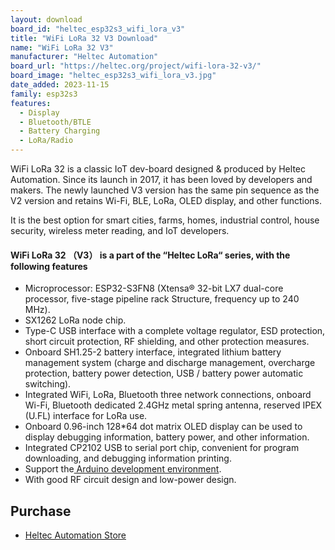 ```yaml
---
layout: download
board_id: "heltec_esp32s3_wifi_lora_v3"
title: "WiFi LoRa 32 V3 Download"
name: "WiFi LoRa 32 V3"
manufacturer: "Heltec Automation"
board_url: "https://heltec.org/project/wifi-lora-32-v3/"
board_image: "heltec_esp32s3_wifi_lora_v3.jpg"
date_added: 2023-11-15
family: esp32s3
features:
  - Display
  - Bluetooth/BTLE
  - Battery Charging
  - LoRa/Radio
---
```


WiFi LoRa 32 is a classic IoT dev-board designed & produced by Heltec Automation. Since its launch in 2017, it has been loved by developers and makers. The newly launched V3 version has the same pin sequence as the V2 version and retains Wi-Fi, BLE, LoRa, OLED display, and other functions.

It is the best option for smart cities, farms, homes, industrial control, house security, wireless meter reading, and IoT developers.

#### WiFi LoRa 32 （V3） is a part of the “Heltec LoRa“ series, with the following features

- Microprocessor: ESP32-S3FN8 (Xtensa® 32-bit LX7 dual-core processor, five-stage pipeline rack Structure, frequency up to 240 MHz).
- SX1262 LoRa node chip.
- Type-C USB interface with a complete voltage regulator, ESD protection, short circuit protection, RF shielding, and other protection measures.
- Onboard SH1.25-2 battery interface, integrated lithium battery management system (charge and discharge management, overcharge protection, battery power detection, USB / battery power automatic switching).
- Integrated WiFi, LoRa, Bluetooth three network connections, onboard Wi-Fi, Bluetooth dedicated 2.4GHz metal spring antenna, reserved IPEX (U.FL) interface for LoRa use.
- Onboard 0.96-inch 128*64 dot matrix OLED display can be used to display debugging information, battery power, and other information.
- Integrated CP2102 USB to serial port chip, convenient for program downloading, and debugging information printing.
- Support the[ Arduino development environment](https://heltec.org/wifi_kit_install/).
- With good RF circuit design and low-power design.

## Purchase

* [Heltec Automation Store](https://heltec.org/project/wifi-lora-32-v3/)

